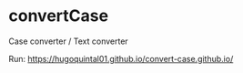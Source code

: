 # convertCase
Case converter / Text converter

Run:
https://hugoquintal01.github.io/convert-case.github.io/
